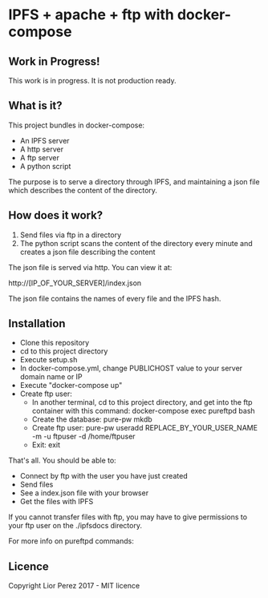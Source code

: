 # IPFS + apache + ftp with docker-compose

## Work in Progress!

This work is in progress. It is not production ready.

## What is it?

This project bundles in docker-compose:

* An IPFS server
* A http server
* A ftp server
* A python script

The purpose is to serve a directory through IPFS, and maintaining a json file which describes the content of the directory.

## How does it work?

1. Send files via ftp in a directory
2. The python script scans the content of the directory every minute and creates a json file describing the content

The json file is served via http. You can view it at:

http://[IP_OF_YOUR_SERVER]/index.json

The json file contains the names of every file and the IPFS hash.

## Installation 

* Clone this repository
* cd to this project directory
* Execute setup.sh
* In docker-compose.yml, change PUBLICHOST value to your server domain name or IP
* Execute "docker-compose up"
* Create ftp user:
  * In another terminal, cd to this project directory, and get into the ftp container with this command: docker-compose exec pureftpd bash
  * Create the database: pure-pw mkdb
  * Create ftp user: pure-pw useradd REPLACE_BY_YOUR_USER_NAME -m -u ftpuser -d /home/ftpuser
  * Exit: exit

That's all. You should be able to:

* Connect by ftp with the user you have just created
* Send files
* See a index.json file with your browser
* Get the files with IPFS

If you cannot transfer files with ftp, you may have to give permissions to your ftp user on the ./ipfsdocs directory.

For more info on pureftpd commands:



## Licence

Copyright Lior Perez 2017 - MIT licence